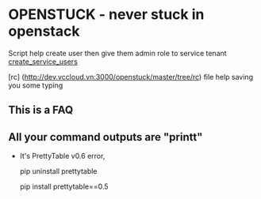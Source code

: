 OPENSTUCK - never stuck in openstack
=====
Script help create user then give them admin role to service tenant
[create_service_users](http://dev.vccloud.vn:3000/openstuck/master/tree/create_service_users.sh)

[rc] (http://dev.vccloud.vn:3000/openstuck/master/tree/rc) file help saving you some typing

This is a FAQ
-----

All your command outputs are "printt"
-----
* It's PrettyTable v0.6 error,

    pip uninstall prettytable

    pip install prettytable==0.5


